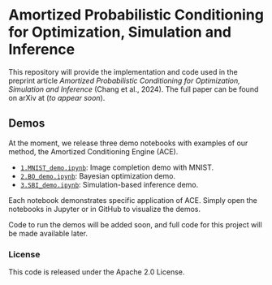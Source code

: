 # Amortized Probabilistic Conditioning for Optimization, Simulation and Inference

This repository will provide the implementation and code used in the preprint article *Amortized Probabilistic Conditioning for Optimization, Simulation and Inference* (Chang et al., 2024).
The full paper can be found on arXiv at (*to appear soon*).

## Demos

At the moment, we release three demo notebooks with examples of our method, the Amortized Conditioning Engine (ACE).

- [`1.MNIST_demo.ipynb`](1.MNIST_demo.ipynb): Image completion demo with MNIST.
- [`2.BO_demo.ipynb`](2.BO_demo.ipynb): Bayesian optimization demo.
- [`3.SBI_demo.ipynb`](3.SBI_demo.ipynb): Simulation-based inference demo.

Each notebook demonstrates specific application of ACE. Simply open the notebooks in Jupyter or in GitHub to visualize the demos.

Code to run the demos will be added soon, and full code for this project will be made available later.

### License
This code is released under the Apache 2.0 License.
